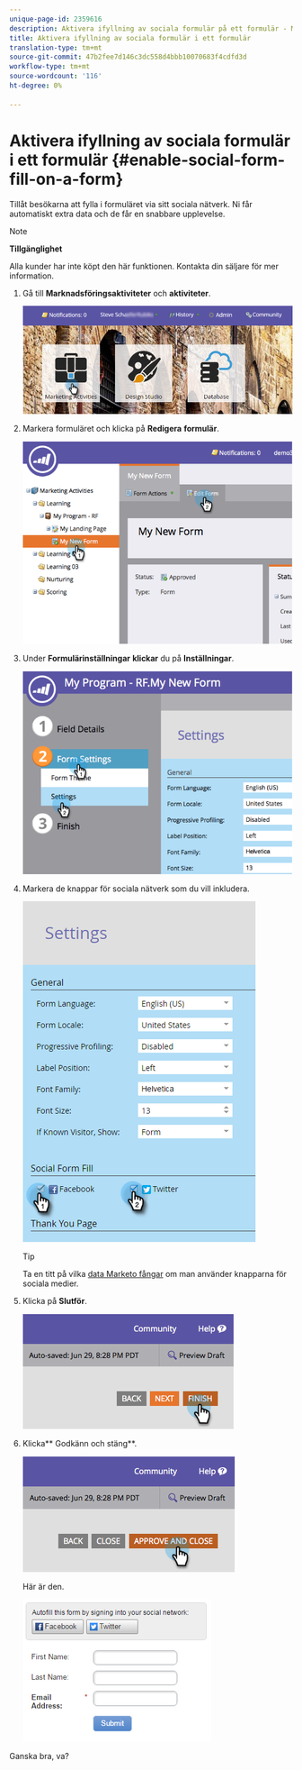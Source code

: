 ```yaml
---
unique-page-id: 2359616
description: Aktivera ifyllning av sociala formulär på ett formulär - Marketo Docs - Produktdokumentation
title: Aktivera ifyllning av sociala formulär i ett formulär
translation-type: tm+mt
source-git-commit: 47b2fee7d146c3dc558d4bbb10070683f4cdfd3d
workflow-type: tm+mt
source-wordcount: '116'
ht-degree: 0%

---
```



# Aktivera ifyllning av sociala formulär i ett formulär {#enable-social-form-fill-on-a-form}

Tillåt besökarna att fylla i formuläret via sitt sociala nätverk. Ni får automatiskt extra data och de får en snabbare upplevelse.

>[!NOTE]
>
>**Tillgänglighet**
>
>Alla kunder har inte köpt den här funktionen. Kontakta din säljare för mer information.

1. Gå till **Marknadsföringsaktiviteter** och **aktiviteter**.

   ![](assets/login-marketing-activities-1.png)

1. Markera formuläret och klicka på **Redigera** **formulär**.

   ![](assets/image2014-9-15-16-3a35-3a54.png)

1. Under **Formulärinställningar** **klickar** du på **Inställningar**.

   ![](assets/image2014-9-15-16-3a36-3a4.png)

1. Markera de knappar för sociala nätverk som du vill inkludera.

   ![](assets/image2016-4-28-16-3a38-3a58.png)

   >[!TIP]
   >
   >Ta en titt på vilka [data Marketo fångar](../../../../product-docs/demand-generation/social/social-functions/manage-social-profile-data.md) om man använder knapparna för sociala medier.

1. Klicka på **Slutför**.

   ![](assets/image2014-9-15-16-3a36-3a26.png)

1. Klicka** Godkänn och stäng**.

   ![](assets/image2014-9-15-16-3a36-3a33.png)

   Här är den.

   ![](assets/image2016-4-28-16-3a45-3a58.png)

Ganska bra, va?
